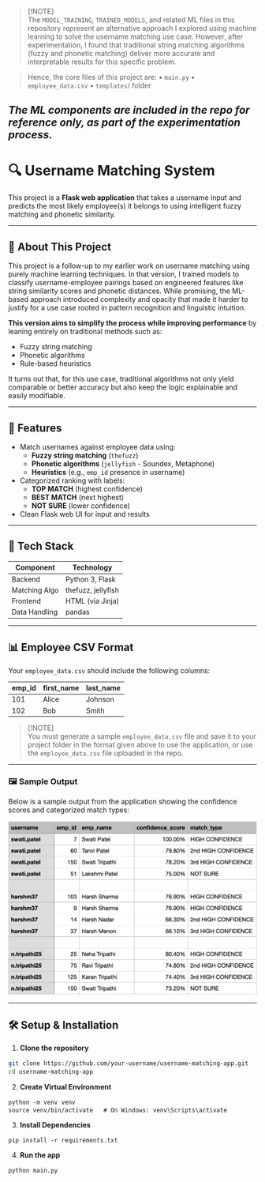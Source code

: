 > [!NOTE]\
> The `MODEL_TRAINING`, `TRAINED_MODELS`, and related ML files in this repository represent an alternative approach I explored using machine learning to solve the username matching use case. However, after experimentation, I found that traditional string matching algorithms (fuzzy and phonetic matching) deliver more accurate and interpretable results for this specific problem.

> Hence, the core files of this project are:
	•	`main.py`
	•	`employee_data.csv`
	•	`templates`/ folder

*The ML components are included in the repo for reference only, as part of the experimentation process.*
---


# 🔍 Username Matching System

This project is a **Flask web application** that takes a username input and predicts the most likely employee(s) it belongs to using intelligent fuzzy matching and phonetic similarity.

---

## 🔁 About This Project

This project is a follow-up to my earlier work on username matching using purely machine learning techniques. In that version, I trained models to classify username-employee pairings based on engineered features like string similarity scores and phonetic distances. While promising, the ML-based approach introduced complexity and opacity that made it harder to justify for a use case rooted in pattern recognition and linguistic intuition.

**This version aims to simplify the process while improving performance** by leaning entirely on traditional methods such as:
- Fuzzy string matching
- Phonetic algorithms
- Rule-based heuristics

It turns out that, for this use case, traditional algorithms not only yield comparable or better accuracy but also keep the logic explainable and easily modifiable.

---

## 🚀 Features

- Match usernames against employee data using:
  - **Fuzzy string matching** (`thefuzz`)
  - **Phonetic algorithms** (`jellyfish` - Soundex, Metaphone)
  - **Heuristics** (e.g., `emp_id` presence in username)
- Categorized ranking with labels:
  - **TOP MATCH** (highest confidence)
  - **BEST MATCH** (next highest)
  - **NOT SURE** (lower confidence)
- Clean Flask web UI for input and results
---

## 🧠 Tech Stack

| Component     | Technology        |
|---------------|-------------------|
| Backend       | Python 3, Flask   |
| Matching Algo | thefuzz, jellyfish|
| Frontend      | HTML (via Jinja)  |
| Data Handling | pandas            |

---

## 📊 Employee CSV Format

Your `employee_data.csv` should include the following columns:

| emp_id | first_name | last_name |
|--------|------------|-----------|
| 101    | Alice      | Johnson   |
| 102    | Bob        | Smith     |

> [!NOTE]\
> You must generate a sample `employee_data.csv` file and save it to your project folder in the format given above to use the application, or use the `employee_data.csv` file uploaded in the repo.

---
### 🖼️ Sample Output

Below is a sample output from the application showing the confidence scores and categorized match types:

![Sample Output](example.png)

___

## 🛠️ Setup & Installation

1. **Clone the repository**
```bash
git clone https://github.com/your-username/username-matching-app.git
cd username-matching-app
```
2. **Create Virtual Environment**
```
python -m venv venv
source venv/bin/activate   # On Windows: venv\Scripts\activate
```
3. **Install Dependencies**
```
pip install -r requirements.txt
```
4. **Run the app**

```
python main.py
```
